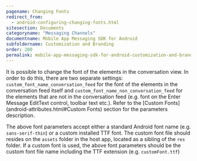 ```yaml
---
pagename: Changing Fonts
redirect_from:
  - android-configuring-changing-fonts.html
sitesection: Documents
categoryname: "Messaging Channels"
documentname: Mobile App Messaging SDK for Android
subfoldername: Customization and Branding
order: 200
permalink: mobile-app-messaging-sdk-for-android-customization-and-branding-changing-fonts.html
---
```


It is possible to change the font of the elements in the conversation view. In order to do this, there are two separate settings: ```custom_font_name_conversation_feed``` for the font of the elements in the conversation feed itself and ```custom_font_name_non_conversation_feed``` for the elements that are not in the conversation feed (e.g. font on the Enter Message EditText control, toolbar text etc.). Refer to the [Custom Fonts](android-attributes.html#Custom Fonts) section for the parameters description.

The above font parameters accept either a standard Android font name (e.g. ```sans-serif-thin```) or a custom installed TTF font. The custom font file should resides on the ```assets``` folder in the host app, located as a sibling of the ```res``` folder. If a custom font is used, the above font parameters should be the custom font file name including the TTF extension (e.g. ```customFont.ttf```)
